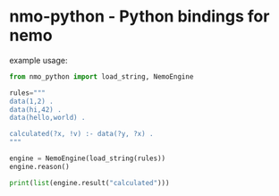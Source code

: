# nmo-python - Python bindings for nemo

example usage:
```python
from nmo_python import load_string, NemoEngine

rules="""
data(1,2) .
data(hi,42) .
data(hello,world) .

calculated(?x, !v) :- data(?y, ?x) .
"""

engine = NemoEngine(load_string(rules))
engine.reason()

print(list(engine.result("calculated")))
```
